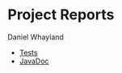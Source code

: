 # Project Reports

Daniel Whayland

* [Tests](./reports/tests/test/)
* [JavaDoc](./reports/javadoc/)